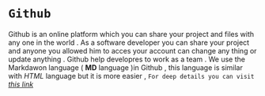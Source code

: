 # `Github` 
 Github is an online platform which you can share your project and files with any one in the world .
As a software developer you can share your project and anyone you allowed him to acces your account can change any thing or update anything .
Github help developres to work as a team .
We use the Markdawon language ( **MD** language )in Github , this language is similar with *HTML* language but it is more easier ,
`For deep details you can visit` [ *this link* ](https://guides.github.com/features/mastering-markdown/) 

<this short article about Github> 


  
  
  
  
  
